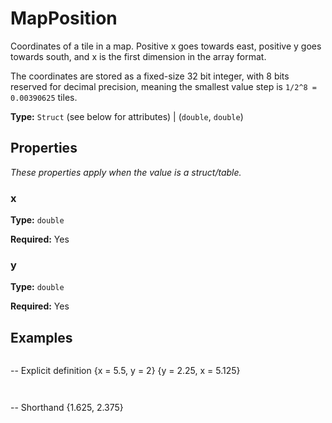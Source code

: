 # MapPosition

Coordinates of a tile in a map. Positive x goes towards east, positive y goes towards south, and x is the first dimension in the array format.

The coordinates are stored as a fixed-size 32 bit integer, with 8 bits reserved for decimal precision, meaning the smallest value step is `1/2^8 = 0.00390625` tiles.

**Type:** `Struct` (see below for attributes) | (`double`, `double`)

## Properties

*These properties apply when the value is a struct/table.*

### x

**Type:** `double`

**Required:** Yes

### y

**Type:** `double`

**Required:** Yes

## Examples

```
```
-- Explicit definition
{x = 5.5, y = 2}
{y = 2.25, x = 5.125}
```
```

```
```
-- Shorthand
{1.625, 2.375}
```
```

